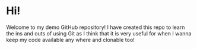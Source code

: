 # Hi!

Welcome to my demo GitHub repository! I have created this repo to learn the ins and outs of using Git as I think that it is very useful for when I wanna keep my code available any where and clonable too!
